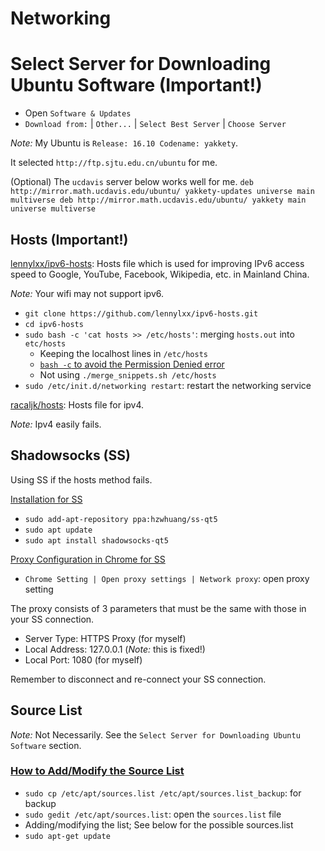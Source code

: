 # Networking

# Select Server for Downloading Ubuntu Software (Important!)

- Open `Software & Updates` 
- `Download from:` | `Other...` | `Select Best Server` | `Choose Server`

*Note:* My Ubuntu is `Release: 16.10 Codename: yakkety`.

It selected `http://ftp.sjtu.edu.cn/ubuntu` for me.

(Optional) The `ucdavis` server below works well for me.
`
deb http://mirror.math.ucdavis.edu/ubuntu/ yakkety-updates universe main multiverse
deb http://mirror.math.ucdavis.edu/ubuntu/ yakkety main universe multiverse
`

## Hosts (Important!)

[lennylxx/ipv6-hosts](https://github.com/lennylxx/ipv6-hosts): Hosts file which is used for 
  improving IPv6 access speed to Google, YouTube, Facebook, Wikipedia, etc. in Mainland China.

*Note:* Your wifi may not support ipv6.

- `git clone https://github.com/lennylxx/ipv6-hosts.git`
- `cd ipv6-hosts`
- `sudo bash -c 'cat hosts >> /etc/hosts'`: merging `hosts.out` into `etc/hosts` 
  - Keeping the localhost lines in `/etc/hosts`
  - [`bash -c` to avoid the Permission Denied error](https://stackoverflow.com/a/11016453/1833118)
  - Not using `./merge_snippets.sh /etc/hosts`
- `sudo /etc/init.d/networking restart`: restart the networking service

[racaljk/hosts](https://github.com/racaljk/hosts): Hosts file for ipv4.

*Note:* Ipv4 easily fails.

## Shadowsocks (SS)

Using SS if the hosts method fails.

[Installation for SS](https://github.com/shadowsocks/shadowsocks-qt5/wiki/Installation)

- `sudo add-apt-repository ppa:hzwhuang/ss-qt5`
- `sudo apt update`
- `sudo apt install shadowsocks-qt5`

[Proxy Configuration in Chrome for SS](https://github.com/shadowsocks/shadowsocks-qt5/wiki/%E4%BD%BF%E7%94%A8%E6%89%8B%E5%86%8C#%E5%BA%94%E7%94%A8%E7%A8%8B%E5%BA%8F%E7%9A%84%E4%BB%A3%E7%90%86%E8%AE%BE%E7%BD%AE)

- `Chrome Setting | Open proxy settings | Network proxy`: open proxy setting

The proxy consists of 3 parameters that must be the same with those in your SS connection.

- Server Type: HTTPS Proxy (for myself)
- Local Address: 127.0.0.1 (*Note:* this is fixed!)
- Local Port: 1080 (for myself)

Remember to disconnect and re-connect your SS connection.

## Source List

*Note:* Not Necessarily. See the `Select Server for Downloading Ubuntu Software` section.

### [How to Add/Modify the Source List](http://wiki.ubuntu.org.cn/%E6%BA%90%E5%88%97%E8%A1%A8)

- `sudo cp /etc/apt/sources.list /etc/apt/sources.list_backup`: for backup
- `sudo gedit /etc/apt/sources.list`: open the `sources.list` file
- Adding/modifying the list; See below for the possible sources.list 
- `sudo apt-get update`
